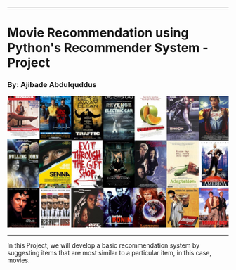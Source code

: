 ___

# Movie Recommendation using Python's Recommender System - Project
### By: Ajibade Abdulquddus
<img src='movie.jpeg' /></a>
___
 

In this Project, we will develop a basic recommendation system by suggesting items that are most similar to a particular item, in this case, movies.
